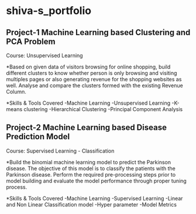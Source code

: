 # shiva-s_portfolio


## Project-1 Machine Learning based Clustering and PCA Problem
Course: Unsupervised Learning

*Based on given data of visitors browsing for online shopping, build different clusters to know whether person is only browsing and visiting multiples pages or also generating revenue for the shopping websites as well. Analyse and compare the clusters formed with the existing Revenue Column.

*Skills & Tools Covered
-Machine Learning
-Unsupervised Learning
-K-means clustering
-Hierarchical Clustering
-Principal Component Analysis

## Project-2 Machine Learning based Disease Prediction Model
Course: Supervised Learning - Classification

*Build the binomial machine learning model to predict the Parkinson disease. The objective of this model is to classify the patients with the Parkinson disease. Perform the required pre-processing steps prior to model building and evaluate the model performance through proper tuning process.

*Skills & Tools Covered
-Machine Learning
-Supervised Learning
-Linear and Non Linear Classification model
-Hyper parameter
-Model Metrics
